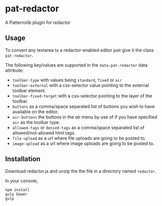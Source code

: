 pat-redactor
============

A Patternslib plugin for redactor

Usage
-----

To convert any textarea to a redactor-enabled editor just give it the class `pat-redactor`.

The following key/values are supported in the `data-pat-redactor` data attribute:

* `toolbar-type` with values being `standard`, `fixed` or `air`
* `toolbar-external` with a css-selector value pointing to the external toolbar element.
* `toolbar-fixed-target` with a css-selector pointing to the layer of the toolbar.
* `buttons` as a comma/space separated list of buttons you wish to have available on the editor.
* `air-buttons` the buttons in the *air* menu by use of if you have specified `air` as the toolbar type.
* `allowed-tags` or `denied-tags` as a comma/space separated list of allowed/not-allowed html tags.
* `file-upload` as a url where file uploads are going to be posted to.
* `image-upload` as a url where image uploads are going to be posted to.

Installation
------------

Download redactor.js and unzip the the file in a directory named `redactor`.

In your console,

	npm install
	gulp bower
	gulp

